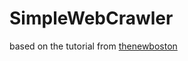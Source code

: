 # SimpleWebCrawler
based on the tutorial from
[thenewboston](https://www.youtube.com/playlist?list=PL6gx4Cwl9DGA8Vys-f48mAH9OKSUyav0q)